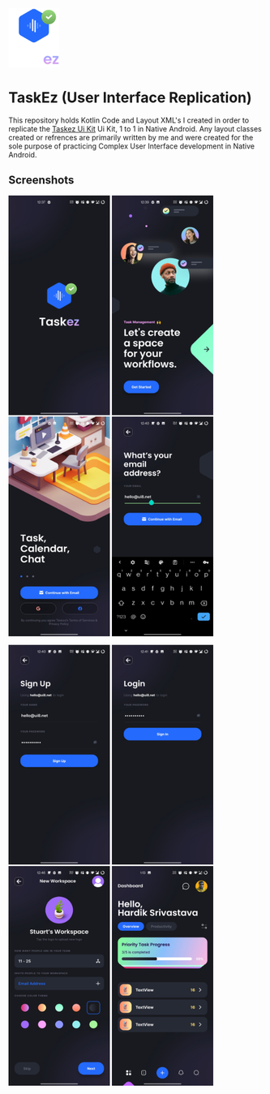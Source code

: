 <img src="https://raw.githubusercontent.com/oddlyspaced/TaskEz/master/web_assets/logo.png" width="100" height="117"/>

# TaskEz (User Interface Replication)

This repository holds Kotlin Code and Layout XML's I created in order to replicate the [Taskez Ui Kit](https://ui8.net/ui8/products/taskez-productivity-app-ios-ui-kit)  Ui Kit, 1 to 1 in Native Android. 
Any layout classes created or refrences are primarily written by me and were created for the sole purpose of practicing Complex User Interface development in Native Android.

## Screenshots
<img src="https://github.com/oddlyspaced/TaskEz/blob/main/web_assets/01_splash.jpg?raw=true" width="200" height="433"/> <img src="https://github.com/oddlyspaced/TaskEz/blob/main/web_assets/02_onboarding_1.jpg?raw=true" width="200" height="433"/> <img src="https://github.com/oddlyspaced/TaskEz/blob/main/web_assets/03_onboarding_2.jpg?raw=true" width="200" height="433"/> <img src="https://github.com/oddlyspaced/TaskEz/blob/main/web_assets/04_ask_email.jpg?raw=true" width="200" height="433"/> 

<img src="https://github.com/oddlyspaced/TaskEz/blob/main/web_assets/05_sign_up.jpg?raw=true" width="200" height="433"/> <img src="https://github.com/oddlyspaced/TaskEz/blob/main/web_assets/06_log_in.jpg?raw=true" width="200" height="433"/> <img src="https://github.com/oddlyspaced/TaskEz/blob/main/web_assets/07_create_workspace.jpg?raw=true" width="200" height="433"/> <img src="https://github.com/oddlyspaced/TaskEz/blob/main/web_assets/08_home.jpg?raw=true" width="200" height="433"/>

